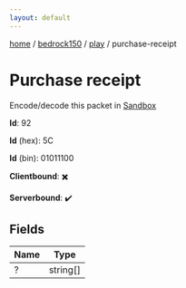 ```yaml
---
layout: default
---
```


[home](/)  /  [bedrock150](/protocol/bedrock150)  /  [play](/protocol/bedrock150/play)  /  purchase-receipt

# Purchase receipt

Encode/decode this packet in [Sandbox](../../../sandbox/bedrock150#play.purchase_receipt)

**Id**: 92

**Id** (hex): 5C

**Id** (bin): 01011100

**Clientbound**: ✖️

**Serverbound**: ✔️

## Fields

Name | Type
---|---
? | string[]
